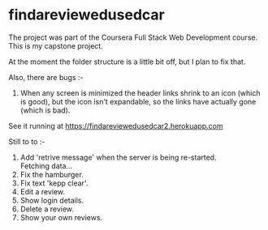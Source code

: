 # findareviewedusedcar

The project was part of the Coursera Full Stack Web Development course. This is my capstone project.

At the moment the folder structure is a little bit off, but I plan to fix that.

Also, there are bugs :-

1. When any screen is minimized the header links shrink to an icon (which is good), but the icon isn't expandable, 
so the links have actually gone (which is bad).


See it running at https://findareviewedusedcar2.herokuapp.com

Still to to :-
1. Add 'retrive message' when the server is being re-started. <div ng-if="!data">Fetching data...</div>
2. Fix the hamburger.
3. Fix text 'kepp clear'.
4. Edit a review.
5. Show login details.
6. Delete a review.
7. Show your own reviews.
